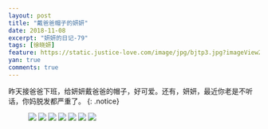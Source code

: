 ```yaml
---
layout: post
title: "戴爸爸帽子的妍妍"
date: 2018-11-08
excerpt: "妍妍的日记-79"
tags: [徐晓妍]
feature: https://static.justice-love.com/image/jpg/bjtp3.jpg?imageView2/1/w/1200/h/500
yan: true
comments: true
---
```

昨天接爸爸下班，给妍妍戴爸爸的帽子，好可爱。还有，妍妍，最近你老是不听话，你妈脱发都严重了。
{: .notice}
<figure>
    <img src="{{ site.staticUrl }}/yanyan/image/maozi1.jpg?imageMogr2/auto-orient" />
    <img src="{{ site.staticUrl }}/yanyan/image/maozi2.jpg?imageMogr2/auto-orient" />
    <img src="{{ site.staticUrl }}/yanyan/image/maozi3.jpg?imageMogr2/auto-orient" />
    <img src="{{ site.staticUrl }}/yanyan/image/maozi4.jpg?imageMogr2/auto-orient" />
    <img src="{{ site.staticUrl }}/yanyan/image/maozi5.jpg?imageMogr2/auto-orient" />
    <img src="{{ site.staticUrl }}/yanyan/image/maozi6.jpg?imageMogr2/auto-orient" />
    <img src="{{ site.staticUrl }}/yanyan/image/maozi7.jpg?imageMogr2/auto-orient" />
</figure>

